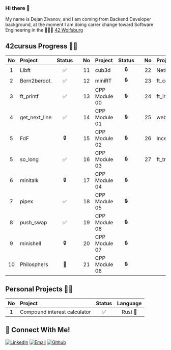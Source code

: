 ### Hi there 👋
My name is Dejan Zivanov, and I am coming from Backend Developer background, at the moment I am doing carrer change toward Software Engineering in the 👨🏻‍💻 [42 Wolfsburg](https://42wolfsburg.de/)
<br>
## 42cursus Progress 💪🏻
| No  | Project                                    | Status |   | No  | Project       | Status |   | No  | Project                        | Status |
| :-: | :----------------------------------------- | :----: | - | :-: | :------------ | :----: | - | :-: | :----------------------------- | :----: |
| 1   | Libft                                      | ✅     |   | 11  | cub3d         | 🔒     |   | 22  | NetPractice                    | 🔒      |
| 2   | Born2beroot.                               | ✅     |   | 12  | miniRT        | 🔒     |   | 23  | ft_containers                  | 🔒      |
| 3   | ft_printf                                  | ✅     |   | 13  | CPP Module 00 | 🔒     |   | 24  | ft_irc                         | 🔒      |
| 4   | get_next_line                              | ✅     |   | 14  | CPP Module 01 | 🔒     |   | 25  | webserv                        | 🔒      |
| 5   | FdF                                        | 🔒     |   | 15  | CPP Module 02 | 🔒     |   | 26  | Inception                      | 🔒      |
| 5   | so_long                                    | ✅     |   | 16  | CPP Module 03 | 🔒     |   | 27  | ft_transcendence               | 🔒      |
| 6   | minitalk                                   | 🔒     |   | 17  | CPP Module 04 | 🔒     |   |     |                                |         |
| 7   | pipex                                      | ✅     |   | 18  | CPP Module 05 | 🔒     |   |     |                                |         |
| 8   | push_swap                                  | ✅     |   | 19  | CPP Module 06 | 🔒     |   |     |                                |         |
| 9   | minishell                                  | 🔒     |   | 20  | CPP Module 07 | 🔒     |   |     |                                |         |
| 10  | Philosphers                                | 📝     |   | 21  | CPP Module 08 | 🔒     |   |     |                                |         |

## Personal Projects 💪🏻
| No  | Project                                    | Status |     Language    |
| :-: | :----------------------------------------- | :----: | :-------------: |
| 1   | Compound interest calculator               | ✅     | Rust      :crab:|

## 📱 Connect With Me!
[![LinkedIn](https://img.shields.io/badge/-LinkedIn-0e76a8?style=flat-square&logo=linkedin&logoColor=white)](https://www.linkedin.com/in/vdragomir/)
[![Email](https://img.shields.io/badge/Email-%20-d95040?style=flat-square&logo=mail&logoColor=white)](mailto:ioanvlad90@gmail.com)
[![Github](https://img.shields.io/badge/GitHub-100000?style=flat-square&log=github&logoColor=white)](https://github.com/VladDrag)
